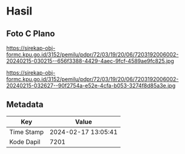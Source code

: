 # Hasil

## Foto C Plano

https://sirekap-obj-formc.kpu.go.id/3152/pemilu/pdpr/72/03/19/20/06/7203192006002-20240215-030215--656f3388-4429-4aec-9fcf-4589ae9fc825.jpg

https://sirekap-obj-formc.kpu.go.id/3152/pemilu/pdpr/72/03/19/20/06/7203192006002-20240215-032627--90f2754a-e52e-4cfa-b053-3274f8d85a3e.jpg


## Metadata

| Key        | Value               |
| ---------- | ------------------- |
| Time Stamp | 2024-02-17 13:05:41 |
| Kode Dapil | 7201                |



